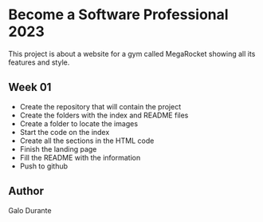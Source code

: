 # Become a Software Professional 2023

This project is about a website for a gym called MegaRocket showing all its features and style.


## Week 01
- Create the repository that will contain the project
- Create the folders with the index and README files
- Create a folder to locate the images
- Start the code on the index
- Create all the sections in the HTML code
- Finish the landing page
- Fill the README with the information
- Push to github

## Author
Galo Durante